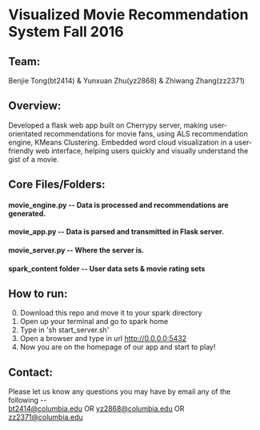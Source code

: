 #  Visualized Movie Recommendation System Fall 2016 
## Team: 
Benjie Tong(bt2414) & Yunxuan Zhu(yz2868) & Zhiwang Zhang(zz2371)
<br />
## Overview: 
Developed a flask web app built on Cherrypy server, making user-orientated recommendations for movie fans, using ALS recommendation engine, KMeans Clustering. Embedded word cloud visualization in a user-friendly web interface, helping users quickly and visually understand the gist of a movie. 
## Core Files/Folders:
#### movie_engine.py -- Data is processed and recommendations are generated.
#### movie_app.py -- Data is parsed and transmitted in Flask server.
#### movie_server.py -- Where the server is.
#### spark_content folder -- User data sets & movie rating sets
## How to run:
0. Download this repo and move it to your spark directory
1. Open up your terminal and go to spark home
2. Type in 'sh start_server.sh'
3. Open a browser and type in url http://0.0.0.0:5432
4. Now you are on the homepage of our app and start to play!

## Contact:
Please let us know any questions you may have by email any of the following --
<br />
bt2414@columbia.edu OR yz2868@columbia.edu OR zz2371@columbia.edu
